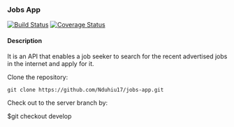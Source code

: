 ### Jobs App
[![Build Status](https://travis-ci.org/Nduhiu17/jobs-app.svg?branch=develop)](https://travis-ci.org/Nduhiu17/jobs-app)
[![Coverage Status](https://coveralls.io/repos/github/Nduhiu17/jobs-app/badge.svg?branch=ch-integrate-coveralls-159875878)](https://coveralls.io/github/Nduhiu17/jobs-app?branch=ch-integrate-coveralls-159875878)
#### Description
It is an API that enables a job seeker to search for the recent advertised jobs in the internet and apply for it.

Clone the repository: 

```git clone https://github.com/Nduhiu17/jobs-app.git```

Check out to the server branch by:

$git checkout develop